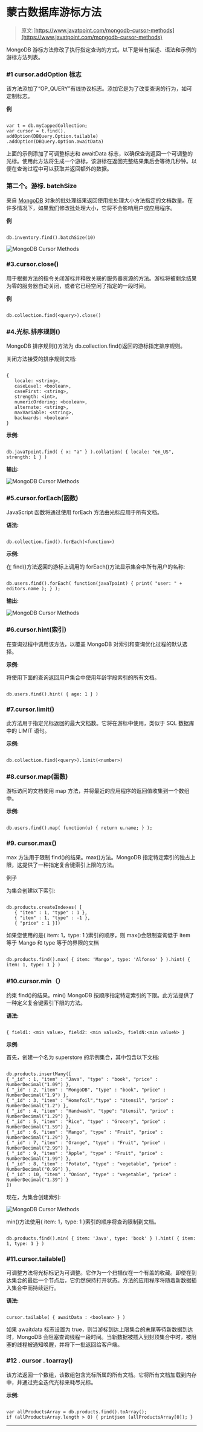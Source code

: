 # 蒙古数据库游标方法

> 原文:[https://www.javatpoint.com/mongodb-cursor-methods](https://www.javatpoint.com/mongodb-cursor-methods)

MongoDB 游标方法修改了执行指定查询的方式。以下是带有描述、语法和示例的游标方法列表。

### #1 cursor.addOption 标志

该方法添加了“OP_QUERY”有线协议标志。添加它是为了改变查询的行为，如可定制标志。

**例**

```

var t = db.myCappedCollection;
var cursor = t.find().
addOption(DBQuery.Option.tailable)
.addOption(DBQuery.Option.awaitData)

```

上面的示例添加了可调整标志和 awaitData 标志，以确保查询返回一个可调整的光标。使用此方法将生成一个游标，该游标在返回完整结果集后会等待几秒钟。以便在查询过程中可以获取并返回额外的数据。

### 第二个。游标. batchSize

来自 [MongoDB](https://www.javatpoint.com/mongodb-tutorial) 对象的批处理结果返回使用批处理大小方法指定的文档数量。在许多情况下，如果我们修改批处理大小，它将不会影响用户或应用程序。

**例**

```

db.inventory.find().batchSize(10)

```

![MongoDB Cursor Methods](../Images/db681eca7362d82431a5fb0c687fba96.png)

### #3.cursor.close()

用于根据方法的指令关闭游标并释放关联的服务器资源的方法。游标将被剩余结果为零的服务器自动关闭，或者它已经空闲了指定的一段时间。

**例**

```

db.collection.find(<query>).close()

```

### #4.光标.排序规则(<collation document="">)</collation>

MongoDB 排序规则()方法为 db.collection.find()返回的游标指定排序规则。

关闭方法接受的排序规则文档:

```

{
   locale: <string>,
   caseLevel: <boolean>,
   caseFirst: <string>,
   strength: <int>,
   numericOrdering: <boolean>,
   alternate: <string>,
   maxVariable: <string>,
   backwards: <boolean>
}

```

**示例:**

```

db.javaTpoint.find( { x: "a" } ).collation( { locale: "en_US", strength: 1 } )

```

**输出:**

![MongoDB Cursor Methods](../Images/bff27c2ff0e74168b88eecbfb80575a3.png)

### #5.cursor.forEach(函数)

JavaScript 函数将通过使用 forEach 方法由光标应用于所有文档。

**语法:**

```

db.collection.find().forEach(<function>)

```

**示例:**

在 find()方法返回的游标上调用的 forEach()方法显示集合中所有用户的名称:

```

db.users.find().forEach( function(javaTpoint) { print( "user: " + editors.name ); } );

```

**输出:**

![MongoDB Cursor Methods](../Images/6bb616fa84efaa2ea01bafd01a5cabf9.png)

### #6.cursor.hint(索引)

在查询过程中调用该方法，以覆盖 MongoDB 对索引和查询优化过程的默认选择。

**示例:**

将使用下面的查询返回用户集合中使用年龄字段索引的所有文档。

```

db.users.find().hint( { age: 1 } )

```

### #7.cursor.limit()

此方法用于指定光标返回的最大文档数。它将在游标中使用，类似于 SQL 数据库中的 LIMIT 语句。

**示例:**

```

db.collection.find(<query>).limit(<number>)

```

### #8.cursor.map(函数)

游标访问的文档使用 map 方法，并将最近的应用程序的返回值收集到一个数组中。

**示例:**

```

db.users.find().map( function(u) { return u.name; } );

```

### #9\. cursor.max()

max 方法用于限制 find()的结果。max()方法。MongoDB 指定特定索引的独占上限，这提供了一种指定复合键索引上限的方法。

例子

为集合创建以下索引:

```

db.products.createIndexes( [
   { "item" : 1, "type" : 1 },
   { "item" : 1, "type" : -1 },
   { "price" : 1 }])

```

如果您使用的是{ item: 1，type: 1 }索引的顺序，则 max()会限制查询低于 item 等于 Mango 和 type 等于的界限的文档

```

db.products.find().max( { item: 'Mango', type: 'Alfonso' } ).hint( { item: 1, type: 1 } )

```

### #10.cursor.min（）

约束 find()的结果。min() MongoDB 按顺序指定特定索引的下限。此方法提供了一种定义复合键索引下限的方法。

**语法:**

```

{ field1: <min value>, field2: <min value2>, fieldN:<min valueN> }

```

**示例:**

首先，创建一个名为 superstore 的示例集合，其中包含以下文档:

```

db.products.insertMany([
{ "_id" : 1, "item" : "Java", "type" : "book", "price" : NumberDecimal("1.09") },
{ "_id" : 2, "item" : "MongoDB", "type" : "book", "price" : NumberDecimal("1.9") },
{ "_id" : 3, "item" : "Homefoil","type" : "Utensil", "price" : NumberDecimal("1.2") },
{ "_id" : 4, "item" : "Handwash", "type": "Utensil", "price" : NumberDecimal("1.29") },
{ "_id" : 5, "item" : "Rice", "type" : "Grocery", "price" : NumberDecimal("1.59") },
{ "_id" : 6, "item" : "Mango", "type" : "Fruit", "price" : NumberDecimal("1.29") },
{ "_id" : 7, "item" : "Orange", "type" : "Fruit", "price" : NumberDecimal("2.99") },
{ "_id" : 9, "item" : "Apple", "type" : "Fruit", "price" : NumberDecimal("1.99") },
{ "_id" : 8, "item" : "Potato", "type" : "vegetable", "price" : NumberDecimal("0.99") },
{ "_id" : 10, "item" : "Onion", "type" : "vegetable", "price" : NumberDecimal("1.39") }
])

```

现在，为集合创建索引:

![MongoDB Cursor Methods](../Images/791f25b4c8a1258d48602c57d10c638c.png)

min()方法使用{ item: 1，type: 1 }索引的顺序将查询限制到文档。

```

db.products.find().min( { item: 'Java', type: 'book' } ).hint( { item: 1, type: 1 } )

```

### #11.cursor.tailable()

可调整方法将光标标记为可调整。它作为一个扫描仪在一个有盖的收藏。即使在到达集合的最后一个节点后，它仍然保持打开状态。方法的应用程序将随着新数据插入集合中而持续运行。

**语法:**

```

cursor.tailable( { awaitData : <boolean> } )

```

如果 awaitdata 标志设置为 true，则当游标到达上限集合的末尾等待新数据到达时，MongoDB 会阻塞查询线程一段时间。当新数据被插入到封顶集合中时，被阻塞的线程被通知唤醒，并将下一批返回给客户端。

### #12 . cursor . toarray()

该方法返回一个数组，该数组包含光标所属的所有文档。它将所有文档加载到内存中，并通过完全迭代光标来耗尽光标。

**示例:**

```

var allProductsArray = db.products.find().toArray();
if (allProductsArray.length > 0) { printjson (allProductsArray[0]); }

```

* * *